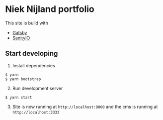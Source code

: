 # Niek Nijland portfolio

This site is build with 
* [Gatsby](https://www.gatsbyjs.org/)
* [SanityIO](https://www.sanity.io/)

## Start developing

1. Install dependencies

```shell
$ yarn
$ yarn bootstrap
```

2. Run development server

```shell
$ yarn start
```

3. Site is now running at `http://localhost:8000` and the cms is running at `http://localhost:3333`
